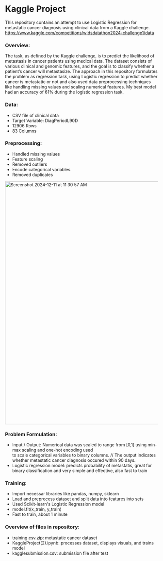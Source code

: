 # Kaggle Project


This repository contains an attempt to use Logistic Regression for metastatic cancer diagnosis using clinical data from a Kaggle challenge.
https://www.kaggle.com/competitions/widsdatathon2024-challenge1/data

### Overview:

The task, as defined by the Kaggle challenge, is to predict the likelihood of metastasis in cancer patients using medical data. The dataset consists of various clinical and genomic features, and the goal is to classify whether a patient’s cancer will metastasize. The approach in this repository formulates the problem as regression task, using Logistic regression to predict whether cancer is metastatic or not and also used data preprocessing techniques like handling missing values and scaling numerical features. My best model had an accuracy of 61% during the logistic regression task.
### Data:

- CSV file of clinical data
- Target Variable: DiagPeriodL90D
- 12906 Rows
- 83 Columns

### Preprocessing:

- Handled missing values
- Feature scaling
- Removed outliers
- Encode categorical variables
- Removed duplicates


<img width="799" alt="Screenshot 2024-12-11 at 11 30 57 AM" src="https://github.com/user-attachments/assets/c6ce7a08-0a77-47ad-8a5a-73bace955537" />


### Problem Formulation:

- Input / Output:
  Numerical data was scaled to range from [0,1] using min-max scaling and one-hot encoding used   
  to scale categorical variables to binary columns. //
  The output indicates whether metastatic cancer diagnosis occured within 90 days.
- Logistic regression model: predicts probability of metastatis,
  great for binary classification and very simple and effective,
  also fast to train
  
### Training:

- Import necessar libraries like pandas, numpy, sklearn
- Load and preprocess dataset and split data into features into sets
- Used Scikit-learn's Logistic Regression model
- model.fit(x_train, y_train)
- Fast to train, about 1 minute

### Overview of files in repository:

- training.csv.zip: metastatic cancer dataset
- KaggleProject(2).ipynb: processes dataset, displays visuals, and trains model
- kagglesubmission.csv: submission file after test



